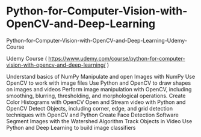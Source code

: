 #  Python-for-Computer-Vision-with-OpenCV-and-Deep-Learning
 Python-for-Computer-Vision-with-OpenCV-and-Deep-Learning-Udemy-Course

Udemy Course ( https://www.udemy.com/course/python-for-computer-vision-with-opencv-and-deep-learning/ )

Understand basics of NumPy
Manipulate and open Images with NumPy
Use OpenCV to work with image files
Use Python and OpenCV to draw shapes on images and videos
Perform image manipulation with OpenCV, including smoothing, blurring, thresholding, and morphological operations.
Create Color Histograms with OpenCV
Open and Stream video with Python and OpenCV
Detect Objects, including corner, edge, and grid detection techniques with OpenCV and Python
Create Face Detection Software
Segment Images with the Watershed Algorithm
Track Objects in Video
Use Python and Deep Learning to build image classifiers
